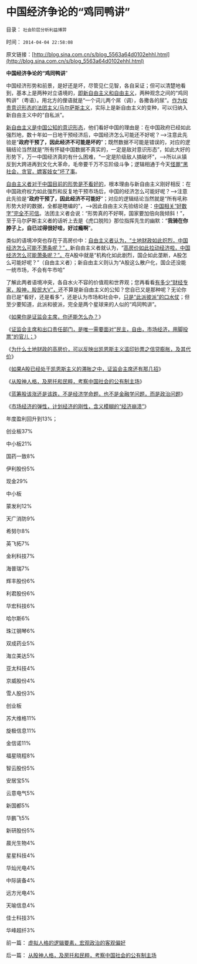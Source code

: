 # 中国经济争论的“鸡同鸭讲”

目录： `社会阶层分析利益博羿` 

时间： `2014-04-04 22:58:08` 

原文链接：[http://blog.sina.com.cn/s/blog_5563a64d0102ehhl.html](http://blog.sina.com.cn/s/blog_5563a64d0102ehhl.html)

**中国经济争论的“鸡同鸭讲**”

中国经济形势和前景，是好还是坏，尽管见仁见智，各自采证；但可以清楚地看到，基本上是两种对立语境的，[即新自由主义和自由主义](../../../2014/3/23/自由主义及“古典的，新的”两种“自由主义”的区分.md)，两种观念之间的“鸡同鸭讲”（粤语）。用北方的俚语就是“一个词儿两个屌（调），各撒各的尿”。[作为权贵意识形态的法团主义/马尔萨斯主义](../../../2014/4/1/公有制的三角演义“自由人vs民粹vs法团主义”，及权贵.md)，实际上是新自由主义的变种，可以归纳入新自由主义中的“自私派”。

[新自由主义是中国公知的意识形态](../../../2014/3/29/新自由主义的公知，对古拉格群岛的伟大贡献.md)，他们看好中国的理由是：在中国政府已经如此强烈地，数十年如一日地干预经济后，中国经济怎么可能还不好呢？——>注意此先验是“**政府干预了，因此经济不可能是坏的**”；既然数据不可能是错误的，对应的逻辑结论当然就是“所有怀疑中国数据不真实的，一定是敌对意识形态”，如此大好的形势下，万一中国经济真的有什么困难，“一定是阶级敌人搞破坏”，——>所以从镇反到大跨进再到文化大革命，毛帝要千万不忘阶级斗争；逻辑相通于今天[怪罪“黑社会，贪官，嫖客妓女”坏了事](../../../2013/6/22/反腐败只是宣传和安慰，临时工说明政府边际的客观存在.md)。

[自由主义者对于中国目前的形势是不看好的](../../../2014/3/31/“被主义”的哈耶克的“自由”是唯利是图的个体价值观.md)，根本理由与新自由主义刚好相反：在中国政府权力如此强烈和反复地干预市场后，中国的经济怎么可能好呢？——>注意此先验是“**政府干预了，因此经济不可能好**”；对应的逻辑结论当然就是“所有吼称形势大好的数据，全都是瞎编的”，——>因此自由主义先验结论是：[中国相关“好数字”完全不可信](../../../2014/2/26/如何看待苏联模式下的天堂数据？数据构成论据的逻辑条件.md)。法团主义者会说：“形势真的不好啊，国家要加倍向我倾斜！”，至于马尔萨斯主义者的话听上去是《虎口脱险》那位指挥先生的幽默：“**我骑在你脖子上，自已过得很好哇，好过瘾啊**”。

类似的语境冲突也存在于高房价中：[自由主义者认为，“土地财政如此炽烈，中国经济怎么可能不萧条呢？”，](../../../2012/5/27/三驾马车没有拉动过增长,“唱衰中国”的可能是真相.md)新自由主义者就认为，“[高房价如此拉动经济啦，中国经济怎么可能萧条呢？”。](../../../2013/4/10/“得过且过，那管日后洪水滔天”是中国社会的共识；.md)在A股中就是“机构化如此剧烈，国企如此垄断，A股怎么可能好呢？”（自由主义者）；新自由主义则认为“A股这么散户化，国企还没能一统市场，不会有牛市哈”

了解此两者语境冲突，各自水火不容的价值观和世界观；您再看看[有多少“财经专家，股神，股民大V”，](../../../2010/12/13/呼吁股市计划经济的市场公害.md)还不算是新自由主义的公知？您自已又是那种呢？无论你自已是“看好，还是看多”，还是认为市场和社会中，[只是“此派彼派”的口水仗](../../../2012/1/6/为什么苏联公开化，没有铺平戈尔巴乔夫改革路？.md)；但至少要知道，此派和彼派，完全是两个星球来的人似的“鸡同鸭讲”。

《[如果你是证监会主席，你还能怎么办？](../../../2014/3/28/如果您是证监会主席，您能怎么办？.md)》

《[证监会主席和出口责任部门，是唯一需要面对“民主，自由，市场经济，用脚投票”的官儿；](../../../2014/3/31/证监会主席这位子是天朝帝国最窝囊的二品大员.md)》

《[为什么土地财政的高房价，可以反映出凯恩斯主义滥印钞票之信贷膨胀，及其代价](../../../2014/4/1/为什么中国的通胀推高房价，却在股市和所有实体经济中都滞胀？.md)》

《[如果A股已经处于凯恩斯主义的滞胀之中，证监会主席还有那几招](../../../2014/4/2/如果A股已于凯恩斯主义的滞胀，证监会主席还有那几招？.md)》

《[从股神人格，及房托和民粹，考察中国社会的公有制主场](../../../2014/4/3/从股神人格，及房托和民粹，考察中国社会的公有制主场.md)》

《[蓝筹股该涨还是该跌，不是经济学命题，也不是金融学问题，而是政治问题](../../../2014/4/4/“强制分红”和“优先股”；证监会和国资委打什么算盘？.md)》

《[市场经济的弹性，计划经济的刚性，含义模糊的“经济崩溃”](../../../2014/4/4/提醒中国“经济可能崩溃”的洋人vs国产的公知；.md)》

年度盈利回升到13%；

创业板37%

中小板21%

国药一致8%

伊利股份5%

现金29%

中小板

蒙发利12%

天广消防9%

希努尔8%

英飞拓7%

金利科技7%

海普瑞7%

辉丰股份6%

利君股份6%

华宏科技6%

哈尔斯6%

珠江钢琴6%

双成药业5%

海立美达5%

亚太科技4%

京威股份4%

雪人股份3%

创业板

苏大维格11%

旋极信息11%

金信诺11%

福星晓程8%

智云股份5%

安居宝5%

云意电气5%

新国都5%

华鹏飞5%

新研股份5%

晨光生物4%

星星科技4%

华灿光电4%

中际装备4%

远方光电4%

天喻信息4%

佳士科技3%

华峰超纤3%

前一篇： [虚拟人格的逻辑要素，宏观政治的客观偏好](../../../2014/4/6/虚拟人格的逻辑要素，宏观政治的客观偏好.md)

后一篇： [从股神人格，及房托和民粹，考察中国社会的公有制主场](../../../2014/4/3/从股神人格，及房托和民粹，考察中国社会的公有制主场.md)

